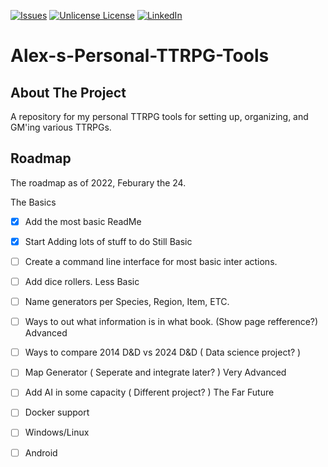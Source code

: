<!-- PROJECT SHIELDS -->
[![Issues][issues-shield]][issues-url]
[![Unlicense License][license-shield]][license-url]
[![LinkedIn][linkedin-shield]][linkedin-url]


# Alex-s-Personal-TTRPG-Tools

<!-- ABOUT THE PROJECT -->
## About The Project

A repository for my personal TTRPG tools for setting up, organizing, and GM'ing various TTRPGs.


<!-- ROADMAP -->
## Roadmap

The roadmap as of 2022, Feburary the 24.

The Basics
- [x] Add the most basic ReadMe
- [x] Start Adding lots of stuff to do
Still Basic      
- [ ] Create a command line interface for most basic inter actions.
- [ ] Add dice rollers.
Less Basic
- [ ] Name generators per Species, Region, Item, ETC.
- [ ] Ways to out what information is in what book. (Show page refference?)
Advanced
- [ ] Ways to compare 2014 D&D vs 2024 D&D ( Data science project? )
- [ ] Map Generator ( Seperate and integrate later? )
Very Advanced
- [ ] Add AI in some capacity ( Different project? )
The Far Future
- [ ] Docker support
- [ ] Windows/Linux
- [ ] Android
 

<!-- TODO
See the [open issues](https://github.com/othneildrew/Best-README-Template/issues) for a full list of proposed features (and known issues).
-->


<!-- MARKDOWN LINKS & IMAGES -->
<!-- https://www.markdownguide.org/basic-syntax/#reference-style-links -->
[issues-shield]: https://img.shields.io/github/issues/othneildrew/Best-README-Template.svg?style=for-the-badge
[issues-url]: https://github.com/Enza514/Alex-s-Personal-TTRPG-Tools/issues
[license-shield]: https://img.shields.io/github/license/othneildrew/Best-README-Template.svg?style=for-the-badge
[license-url]: https://github.com/Enza514/Alex-s-Personal-TTRPG-Tools/blob/master/LICENSE.txt
[linkedin-shield]: https://img.shields.io/badge/-LinkedIn-black.svg?style=for-the-badge&logo=linkedin&colorB=555
[linkedin-url]: https://www.linkedin.com/in/alex-stewart-99581398/
